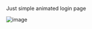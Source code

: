 Just simple animated login page  

![image](https://user-images.githubusercontent.com/57102061/154734834-97853979-25fe-42b0-aff2-3be23cca2beb.png)
